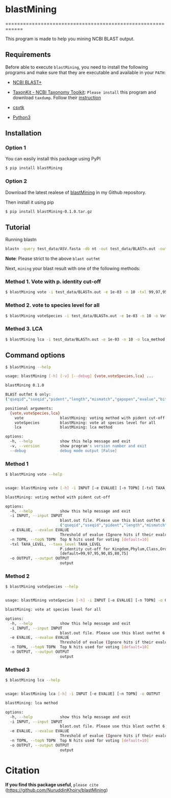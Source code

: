 # blastMining
============================================================

This program is made to help you mining NCBI BLAST output.

## Requirements

Before able to execute `blastMining`, you need to install the following programs and make sure that
they are executable and available in your `PATH`:

* [NCBI BLAST+](https://blast.ncbi.nlm.nih.gov/Blast.cgi?PAGE_TYPE=BlastDocs&DOC_TYPE=Download)

* [TaxonKit - NCBI Taxonomy Toolkit](https://bioinf.shenwei.me/taxonkit/):
	`Please install` this program and download `taxdump`. 
	Follow their [instruction](https://bioinf.shenwei.me/taxonkit/usage/#before-use)  

* [csvtk](https://github.com/shenwei356/csvtk)

* [Python3](https://www.python.org/) 

## Installation
### Option 1
You can easily install this package using PyPI
```bash
$ pip install blastMining
```

### Option 2
Download the latest realese of [blastMining](https://github.com/NuruddinKhoiry/blastMining/releases/download/0.1.0/blastMining-0.1.0.tar.gz) in my Github repository.

Then install it using pip

```bash
$ pip install blastMining-0.1.0.tar.gz
```

## Tutorial
Running blastn
```bash
blastn -query test_data/ASV.fasta -db nt -out test_data/BLASTn.out -outfmt="6 qseqid sseqid pident length mismatch gapopen evalue bitscore staxid" -max_target_seqs 10
```
**Note**: Please strict to the above `blast outfmt`

Next, `mining` your blast result with one of the following methods:

### Method 1. Vote with p. identity cut-off

```bash
$ blastMining vote -i test_data/BLASTn.out -e 1e-03 -n 10 -txl 99,97,95,90,85,80,75 -o Vote_method
```

### Method 2. vote to species level for all

```bash
$ blastMining voteSpecies -i test_data/BLASTn.out -e 1e-03 -n 10 -o VoteSpecies_method
```

### Method 3. LCA 

```bash
$ blastMining lca -i test_data/BLASTn.out -e 1e-03 -n 10 -o lca_method
```

## Command options
```bash
$ blastMining --help

usage: blastMining [-h] [-v] [--debug] {vote,voteSpecies,lca} ...

blastMining 0.1.0

BLAST outfmt 6 only:
("qseqid","sseqid","pident","length","mismatch","gapopen","evalue","bitscore","staxid")

positional arguments:
  {vote,voteSpecies,lca}
    vote                blastMining: voting method with pident cut-off
    voteSpecies         blastMining: vote at species level for all
    lca                 blastMining: lca method

options:
  -h, --help            show this help message and exit
  -v, --version         show program's version number and exit
  --debug               debug mode output [False]
```

### Method 1
```bash
$ blastMining vote --help


usage: blastMining vote [-h] -i INPUT [-e EVALUE] [-n TOPN] [-txl TAXA_LEVEL] -o OUTPUT

blastMining: voting method with pident cut-off

options:
  -h, --help            show this help message and exit
  -i INPUT, --input INPUT
                        blast.out file. Please use this blast outfmt 6 ONLY:
                        ("qseqid","sseqid","pident","length","mismatch","gapopen","evalue","bitscore","staxid")
  -e EVALUE, --evalue EVALUE
                        Threshold of evalue (Ignore hits if their evalues are above this threshold) [default=1-e3]
  -n TOPN, --topN TOPN  Top N hits used for voting [default=10]
  -txl TAXA_LEVEL, --taxa_level TAXA_LEVEL
                        P.identity cut-off for Kingdom,Phylum,Class,Order,Family,Genus,Species
                        [default=99,97,95,90,85,80,75]
  -o OUTPUT, --output OUTPUT
                        output

```

### Method 2
```bash
$ blastMining voteSpecies --help


usage: blastMining voteSpecies [-h] -i INPUT [-e EVALUE] [-n TOPN] -o OUTPUT

blastMining: vote at species level for all

options:
  -h, --help            show this help message and exit
  -i INPUT, --input INPUT
                        blast.out file. Please use this blast outfmt 6 ONLY: ("qseqid","sseqid","pident","length","mismatch","gapopen","evalue","bitscore","staxid")
  -e EVALUE, --evalue EVALUE
                        Threshold of evalue (Ignore hits if their evalues are above this threshold) [default=1-e3]
  -n TOPN, --topN TOPN  Top N hits used for voting [default=10]
  -o OUTPUT, --output OUTPUT
                        output
```

### Method 3
```bash
$ blastMining lca --help


usage: blastMining lca [-h] -i INPUT [-e EVALUE] [-n TOPN] -o OUTPUT

blastMining: lca method

options:
  -h, --help            show this help message and exit
  -i INPUT, --input INPUT
                        blast.out file. Please use this blast outfmt 6 ONLY: ("qseqid","sseqid","pident","length","mismatch","gapopen","evalue","bitscore","staxid")
  -e EVALUE, --evalue EVALUE
                        Threshold of evalue (Ignore hits if their evalues are above this threshold) [default=1-e3]
  -n TOPN, --topN TOPN  Top N hits used for voting [default=10]
  -o OUTPUT, --output OUTPUT
                        output
```

# Citation
**If you find this package useful**, `please cite` (https://github.com/NuruddinKhoiry/blastMining)
